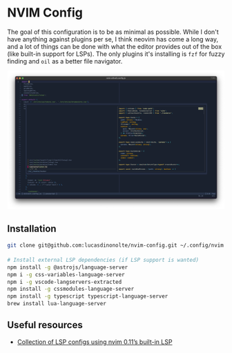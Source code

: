 # NVIM Config

The goal of this configuration is to be as minimal as possible. While I don't have anything against
plugins per se, I think neovim has come a long way, and a lot of things can be done with what the
editor provides out of the box (like built-in support for LSPs). The only plugins it's installing
is `fzf` for fuzzy finding and `oil` as a better file navigator. 

![Screenshot of the neovim config in action](./assets/screenshot.png)

## Installation
```bash
git clone git@github.com:lucasdinonolte/nvim-config.git ~/.config/nvim

# Install external LSP dependencies (if LSP support is wanted)
npm install -g @astrojs/language-server
npm i -g css-variables-language-server
npm i -g vscode-langservers-extracted
npm install -g cssmodules-language-server
npm install -g typescript typescript-language-server
brew install lua-language-server
```

## Useful resources
- [Collection of LSP configs using nvim 0.11’s built-in LSP](https://github.com/neovim/nvim-lspconfig/tree/master)
